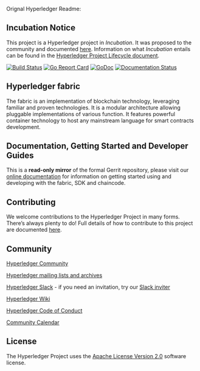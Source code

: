 Orignal Hyperledger Readme:

## Incubation Notice

This project is a Hyperledger project in _Incubation_. It was proposed to the
community and documented [here](https://goo.gl/RYQZ5N). Information on what
_Incubation_ entails can be found in the [Hyperledger Project Lifecycle
document](https://goo.gl/4edNRc).

[![Build Status](https://jenkins.hyperledger.org/buildStatus/icon?job=fabric-merge-x86_64)](https://jenkins.hyperledger.org/view/fabric/job/fabric-merge-x86_64/)
[![Go Report Card](https://goreportcard.com/badge/github.com/hyperledger/fabric)](https://goreportcard.com/report/github.com/hyperledger/fabric)
[![GoDoc](https://godoc.org/github.com/hyperledger/fabric?status.svg)](https://godoc.org/github.com/hyperledger/fabric)
[![Documentation Status](https://readthedocs.org/projects/hyperledger-fabric/badge/?version=latest)](http://hyperledger-fabric.readthedocs.io/en/latest/?badge=latest)

## Hyperledger fabric

The fabric is an implementation of blockchain technology, leveraging familiar
and proven technologies. It is a modular architecture allowing pluggable
implementations of various function. It features powerful container technology
to host any mainstream language for smart contracts development.

## Documentation, Getting Started and Developer Guides

This is a **read-only mirror** of the formal Gerrit repository, please visit our
[online documentation](http://hyperledger-fabric.readthedocs.io/en/latest/) for
information on getting started using and developing with the fabric, SDK and chaincode.

## Contributing

We welcome contributions to the Hyperledger Project in many forms. There’s always plenty to do!
Full details of how to contribute to this project are documented [here](http://hyperledger-fabric.readthedocs.io/en/latest/CONTRIBUTING/).

## Community

[Hyperledger Community](https://www.hyperledger.org/community)

[Hyperledger mailing lists and archives](http://lists.hyperledger.org/)

[Hyperledger Slack](http://hyperledgerproject.slack.com) - if you need an invitation, try our [Slack inviter](https://slack.hyperledger.org)

[Hyperledger Wiki](https://github.com/hyperledger/hyperledger/wiki)

[Hyperledger Code of Conduct](https://github.com/hyperledger/hyperledger/wiki/Hyperledger-Project-Code-of-Conduct)

[Community Calendar](https://github.com/hyperledger/hyperledger/wiki/PublicMeetingCalendar)

## License <a name="license"></a>
The Hyperledger Project uses the [Apache License Version 2.0](LICENSE) software
license.
